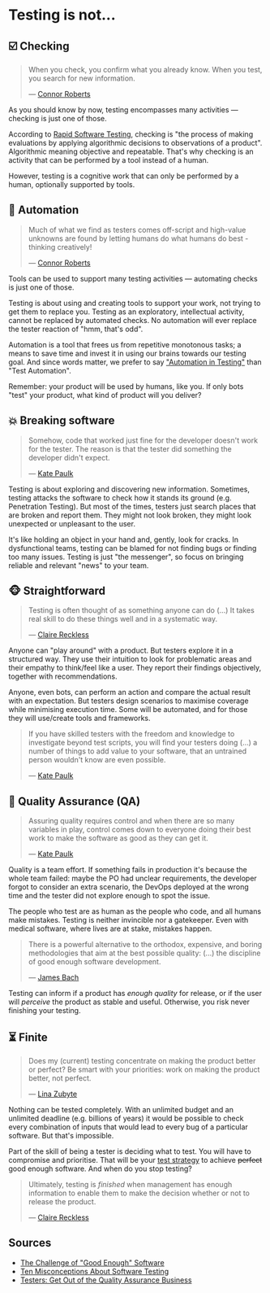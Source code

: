 # Testing is not...

## ☑️ Checking

> When you check, you confirm what you already know. When you test, you search for new information.
>
> — [Connor Roberts](http://pixelgrill.com/what-is-testing/)

As you should know by now, testing encompasses many activities — checking is just one of those.

According to [Rapid Software Testing](http://www.satisfice.com/blog/archives/856), checking is "the process of making evaluations by applying algorithmic decisions to observations of a product". Algorithmic meaning objective and repeatable. That's why checking is an activity that can be performed by a tool instead of a human.

However, testing is a cognitive work that can only be performed by a human, optionally supported by tools.

## 🤖 Automation

> Much of what we find as testers comes off-script and high-value unknowns are found by letting humans do what humans do best - thinking creatively!
>
> — [Connor Roberts](http://pixelgrill.com/what-is-testing/)

Tools can be used to support many testing activities — automating checks is just one of those.

Testing is about using and creating tools to support your work, not trying to get them to replace you. Testing as an exploratory, intellectual activity, cannot be replaced by automated checks. No automation will ever replace the tester reaction of "hmm, that's odd".

Automation is a tool that frees us from repetitive monotonous tasks; a means to save time and invest it in using our brains towards our testing goal. And since words matter, we prefer to say ["Automation in Testing"](https://automationintesting.com/about/) than "Test Automation".

Remember: your product will be used by humans, like you. If only bots "test" your product, what kind of product will you deliver?

## 💥 Breaking software

> Somehow, code that worked just fine for the developer doesn't work for the tester. The reason is that the tester did something the developer didn't expect.
>
> — [Kate Paulk](https://dojo.ministryoftesting.com/dojo/lessons/ten-misconceptions-about-software-testing-that-non-testers-share)

Testing is about exploring and discovering new information. Sometimes, testing attacks the software to check how it stands its ground (e.g. Penetration Testing). But most of the times, testers just search places that are broken and report them. They might not look broken, they might look unexpected or unpleasant to the user.

It's like holding an object in your hand and, gently, look for cracks. In dysfunctional teams, testing can be blamed for not finding bugs or finding too many issues. Testing is just "the messenger", so focus on bringing reliable and relevant "news" to your team.

## 🐵 Straightforward

> Testing is often thought of as something anyone can do (...) It takes real skill to do these things well and in a systematic way.
>
> — [Claire Reckless](https://dojo.ministryoftesting.com/dojo/lessons/so-what-is-software-testing)

Anyone can "play around" with a product. But testers explore it in a structured way. They use their intuition to look for problematic areas and their empathy to think/feel like a user. They report their findings objectively, together with recommendations.

Anyone, even bots, can perform an action and compare the actual result with an expectation. But testers design scenarios to maximise coverage while minimising execution time. Some will be automated, and for those they will use/create tools and frameworks.

> If you have skilled testers with the freedom and knowledge to investigate beyond test scripts, you will find your testers doing (…) a number of things to add value to your software, that an untrained person wouldn't know are even possible.
>
> — [Kate Paulk](https://dojo.ministryoftesting.com/dojo/lessons/ten-misconceptions-about-software-testing-that-non-testers-share)

## 💯 Quality Assurance (QA)

> Assuring quality requires control and when there are so many variables in play, control comes down to everyone doing their best work to make the software as good as they can get it.
>
> — [Kate Paulk](https://dojo.ministryoftesting.com/dojo/lessons/ten-misconceptions-about-software-testing-that-non-testers-share)

Quality is a team effort. If something fails in production it's because the whole team failed: maybe the PO had unclear requirements, the developer forgot to consider an extra scenario, the DevOps deployed at the wrong time and the tester did not explore enough to spot the issue.

The people who test are as human as the people who code, and all humans make mistakes. Testing is neither invincible nor a gatekeeper. Even with medical software, where lives are at stake, mistakes happen.

> There is a powerful alternative to the orthodox, expensive, and boring methodologies that aim at the best possible quality: (...) the discipline of good enough software development.
>
> — [James Bach](http://www.satisfice.com/articles/gooden2.pdf)

Testing can inform if a product has _enough quality_ for release, or if the user will _perceive_ the product as stable and useful. Otherwise, you risk never finishing your testing.

## ⏳ Finite

> Does my (current) testing concentrate on making the product better or perfect? Be smart with your priorities: work on making the product better, not perfect.
>
> — [Lina Zubyte](https://letmetrysoftwaretesting.wordpress.com/2018/01/22/testing-to-make-product-better-vs-perfect/)

Nothing can be tested completely. With an unlimited budget and an unlimited deadline (e.g. billions of years) it would be possible to check every combination of inputs that would lead to every bug of a particular software. But that's impossible.

Part of the skill of being a tester is deciding what to test. You will have to compromise and prioritise. That will be your [test strategy](/tools/test-strategy.md) to achieve ~~perfect~~ good enough software. And when do you stop testing?

> Ultimately, testing is _finished_ when management has enough information to enable them to make the decision whether or not to release the product.
>
> — [Claire Reckless](https://dojo.ministryoftesting.com/dojo/lessons/so-what-is-software-testing)

## Sources

- [The Challenge of "Good Enough" Software](http://www.satisfice.com/articles/gooden2.pdf)
- [Ten Misconceptions About Software Testing](https://dojo.ministryoftesting.com/dojo/lessons/ten-misconceptions-about-software-testing-that-non-testers-share)
- [Testers: Get Out of the Quality Assurance Business](http://www.developsense.com/blog/2010/05/testers-get-out-of-the-quality-assurance-business)

